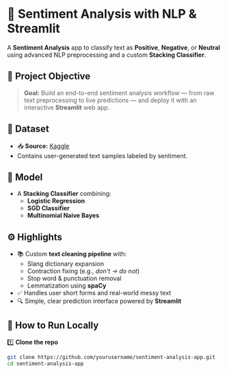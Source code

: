 # 🧠 Sentiment Analysis with NLP & Streamlit

A **Sentiment Analysis** app to classify text as **Positive**, **Negative**, or **Neutral** using advanced NLP preprocessing and a custom **Stacking Classifier**.

## 📌 Project Objective

> **Goal:** Build an end-to-end sentiment analysis workflow — from raw text preprocessing to live predictions — and deploy it with an interactive **Streamlit** web app.

## 📂 Dataset

- 📥 **Source:** [Kaggle](https://www.kaggle.com/)  
- Contains user-generated text samples labeled by sentiment.

## 🧩 Model

- A **Stacking Classifier** combining:
  - **Logistic Regression**
  - **SGD Classifier**
  - **Multinomial Naive Bayes**

## ⚙️ Highlights

- 📚 Custom **text cleaning pipeline** with:
  - Slang dictionary expansion
  - Contraction fixing (e.g., *don't → do not*)
  - Stop word & punctuation removal
  - Lemmatization using **spaCy**
- ✅ Handles user short forms and real-world messy text
- 🔍 Simple, clear prediction interface powered by **Streamlit**

## 🚀 How to Run Locally

1️⃣ **Clone the repo**
```bash
git clone https://github.com/yourusername/sentiment-analysis-app.git
cd sentiment-analysis-app

